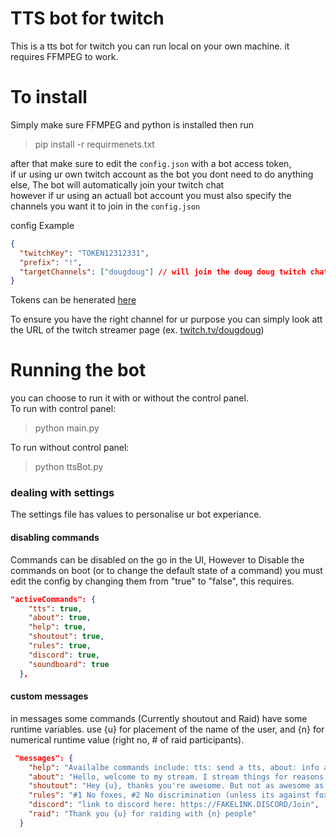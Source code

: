 # TTS bot for twitch

This is a tts bot for twitch you can run local on your own machine. it requires FFMPEG to work.

# To install

Simply make sure FFMPEG and python is installed then run

> pip install -r requirmenets.txt

after that make sure to edit the `config.json` with a bot access token,\
if ur using ur own twitch account as the bot you dont need to do anything else, The bot will automatically join your twitch chat\
however if ur using an actuall bot account you must also specify the channels you want it to join in the `config.json`

config Example

```json
{
  "twitchKey": "TOKEN12312331",
  "prefix": "!",
  "targetChannels": ["dougdoug"] // will join the doug doug twitch chat
}
```

Tokens can be henerated [here](https://twitchtokengenerator.com/)

To ensure you have the right channel for ur purpose you can simply look att the URL of the twitch streamer page (ex. [twitch.tv/dougdoug](https://www.twitch.tv/dougdoug))

# Running the bot

you can choose to run it with or without the control panel.\
To run with control panel:

> python main.py

To run without control panel:

> python ttsBot.py

### dealing with settings

The settings file has values to personalise ur bot experiance.

#### disabling commands

Commands can be disabled on the go in the UI, However to Disable the commands on boot (or to change the default state of a command) you must edit the config by changing them from "true" to "false", this requires.

```json
"activeCommands": {
    "tts": true,
    "about": true,
    "help": true,
    "shoutout": true,
    "rules": true,
    "discord": true,
    "soundboard": true
  },
```

#### custom messages

in messages some commands (Currently shoutout and Raid) have some runtime variables.
use {u} for placement of the name of the user, and {n} for numerical runtime value (right no, # of raid participants).

```json
 "messages": {
    "help": "Availalbe commands include: tts: send a tts, about: info about the channel, help: list commands and their use, shoutout: shoutout a user, rules: display the rules, discord: display the discord message, soundboard: plays sounds on stream",
    "about": "Hello, welcome to my stream. I stream things for reasons. lets all have a good time.",
    "shoutout": "Hey {u}, thanks you're awesome. But not as awesome as ducks.",
    "rules": "#1 No foxes, #2 No discrimination (unless its against foxes), #3 UwU, Ara ara",
    "discord": "link to discord here: https://FAKELINK.DISCORD/Join",
    "raid": "Thank you {u} for raiding with {n} people"
  }
```
